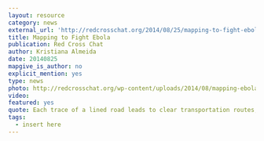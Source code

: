 ```yaml
---
layout: resource
category: news
external_url: 'http://redcrosschat.org/2014/08/25/mapping-to-fight-ebola/#sthash.44z7H3LF.BAJikROQ.dpbs'
title: Mapping to Fight Ebola
publication: Red Cross Chat
author: Kristiana Almeida
date: 20140825
mapgive_is_author: no
explicit_mention: yes
type: news
photo: http://redcrosschat.org/wp-content/uploads/2014/08/mapping-ebola-300x199.jpg
video:
featured: yes
quote: Each trace of a lined road leads to clear transportation routes, each trace of a square house leads to in-person Ebola awareness and education; each trace on a map leads to humanitarian aid that will fight against the Ebola virus.
tags:
  - insert here
---
```

